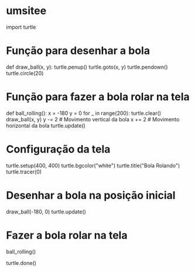 # umsitee
import turtle

# Função para desenhar a bola
def draw_ball(x, y):
    turtle.penup()
    turtle.goto(x, y)
    turtle.pendown()
    turtle.circle(20)

# Função para fazer a bola rolar na tela
def ball_rolling():
    x = -180
    y = 0
    for _ in range(200):
        turtle.clear()
        draw_ball(x, y)
        y -= 2  # Movimento vertical da bola
        x += 2  # Movimento horizontal da bola
        turtle.update()

# Configuração da tela
turtle.setup(400, 400)
turtle.bgcolor("white")
turtle.title("Bola Rolando")
turtle.tracer(0)

# Desenhar a bola na posição inicial
draw_ball(-180, 0)
turtle.update()

# Fazer a bola rolar na tela
ball_rolling()

turtle.done()
